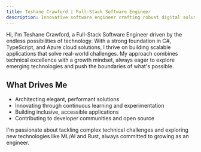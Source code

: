 ```yaml
---
title: Teshane Crawford | Full-Stack Software Engineer
description: Innovative software engineer crafting robust digital solutions. Specialized in C#, TypeScript, and modern web development with a passion for continuous learning.
---
```


Hi, I'm Teshane Crawford, a Full-Stack Software Engineer driven by the endless possibilities of technology. With a strong foundation in C#, TypeScript, and Azure cloud solutions, I thrive on building scalable applications that solve real-world challenges. My approach combines technical excellence with a growth mindset, always eager to explore emerging technologies and push the boundaries of what's possible.

## What Drives Me

- Architecting elegant, performant solutions
- Innovating through continuous learning and experimentation
- Building inclusive, accessible applications
- Contributing to developer communities and open source

I'm passionate about tackling complex technical challenges and exploring new technologies like ML/AI and Rust, always committed to growing as an engineer.
